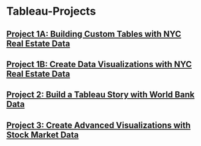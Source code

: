 # Tableau-Projects

## [Project 1A: Building Custom Tables with NYC Real Estate Data](https://public.tableau.com/views/Project1ABuildingCustomTableswithNYCRealEstateData/Sheet3?:language=en-US&:sid=&:display_count=n&:origin=viz_share_link)

## [Project 1B: Create Data Visualizations with NYC Real Estate Data](https://public.tableau.com/views/Project1BCreateDataVisualizationswithNYCRealEstateData_17162320364870/Sheet5?:language=en-US&:sid=&:display_count=n&:origin=viz_share_link)

## [Project 2: Build a Tableau Story with World Bank Data](https://public.tableau.com/views/Project2BuildaTableauStorywithWorldBankData_17164887687790/Story1?:language=en-US&:sid=&:display_count=n&:origin=viz_share_link)

## [Project 3: Create Advanced Visualizations with Stock Market Data](https://public.tableau.com/views/Project3CreateAdvancedVisualizationswithStockMarketData_17165827645600/Sheet1?:language=en-US&:sid=&:display_count=n&:origin=viz_share_link)

